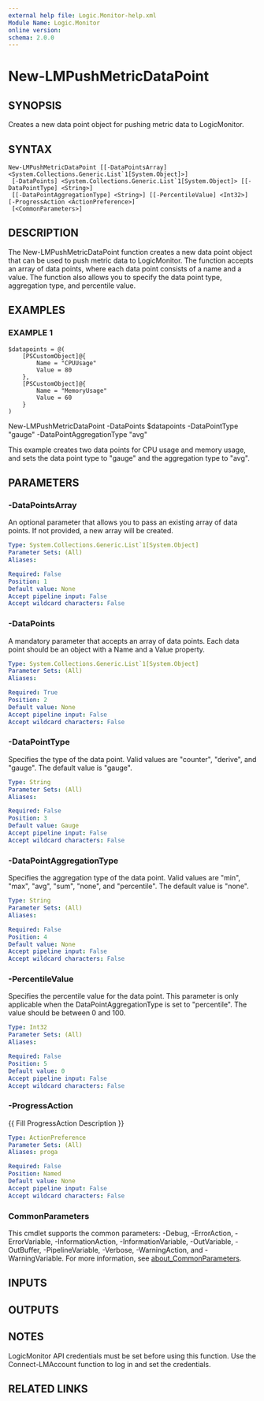 ```yaml
---
external help file: Logic.Monitor-help.xml
Module Name: Logic.Monitor
online version:
schema: 2.0.0
---
```


# New-LMPushMetricDataPoint

## SYNOPSIS
Creates a new data point object for pushing metric data to LogicMonitor.

## SYNTAX

```
New-LMPushMetricDataPoint [[-DataPointsArray] <System.Collections.Generic.List`1[System.Object]>]
 [-DataPoints] <System.Collections.Generic.List`1[System.Object]> [[-DataPointType] <String>]
 [[-DataPointAggregationType] <String>] [[-PercentileValue] <Int32>] [-ProgressAction <ActionPreference>]
 [<CommonParameters>]
```

## DESCRIPTION
The New-LMPushMetricDataPoint function creates a new data point object that can be used to push metric data to LogicMonitor.
The function accepts an array of data points, where each data point consists of a name and a value.
The function also allows you to specify the data point type, aggregation type, and percentile value.

## EXAMPLES

### EXAMPLE 1
```
$datapoints = @(
    [PSCustomObject]@{
        Name = "CPUUsage"
        Value = 80
    },
    [PSCustomObject]@{
        Name = "MemoryUsage"
        Value = 60
    }
)
```

New-LMPushMetricDataPoint -DataPoints $datapoints -DataPointType "gauge" -DataPointAggregationType "avg"

This example creates two data points for CPU usage and memory usage, and sets the data point type to "gauge" and the aggregation type to "avg".

## PARAMETERS

### -DataPointsArray
An optional parameter that allows you to pass an existing array of data points.
If not provided, a new array will be created.

```yaml
Type: System.Collections.Generic.List`1[System.Object]
Parameter Sets: (All)
Aliases:

Required: False
Position: 1
Default value: None
Accept pipeline input: False
Accept wildcard characters: False
```

### -DataPoints
A mandatory parameter that accepts an array of data points.
Each data point should be an object with a Name and a Value property.

```yaml
Type: System.Collections.Generic.List`1[System.Object]
Parameter Sets: (All)
Aliases:

Required: True
Position: 2
Default value: None
Accept pipeline input: False
Accept wildcard characters: False
```

### -DataPointType
Specifies the type of the data point.
Valid values are "counter", "derive", and "gauge".
The default value is "gauge".

```yaml
Type: String
Parameter Sets: (All)
Aliases:

Required: False
Position: 3
Default value: Gauge
Accept pipeline input: False
Accept wildcard characters: False
```

### -DataPointAggregationType
Specifies the aggregation type of the data point.
Valid values are "min", "max", "avg", "sum", "none", and "percentile".
The default value is "none".

```yaml
Type: String
Parameter Sets: (All)
Aliases:

Required: False
Position: 4
Default value: None
Accept pipeline input: False
Accept wildcard characters: False
```

### -PercentileValue
Specifies the percentile value for the data point.
This parameter is only applicable when the DataPointAggregationType is set to "percentile".
The value should be between 0 and 100.

```yaml
Type: Int32
Parameter Sets: (All)
Aliases:

Required: False
Position: 5
Default value: 0
Accept pipeline input: False
Accept wildcard characters: False
```

### -ProgressAction
{{ Fill ProgressAction Description }}

```yaml
Type: ActionPreference
Parameter Sets: (All)
Aliases: proga

Required: False
Position: Named
Default value: None
Accept pipeline input: False
Accept wildcard characters: False
```

### CommonParameters
This cmdlet supports the common parameters: -Debug, -ErrorAction, -ErrorVariable, -InformationAction, -InformationVariable, -OutVariable, -OutBuffer, -PipelineVariable, -Verbose, -WarningAction, and -WarningVariable. For more information, see [about_CommonParameters](http://go.microsoft.com/fwlink/?LinkID=113216).

## INPUTS

## OUTPUTS

## NOTES
LogicMonitor API credentials must be set before using this function.
Use the Connect-LMAccount function to log in and set the credentials.

## RELATED LINKS

